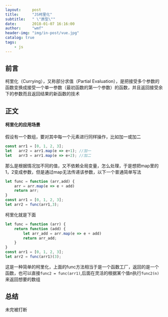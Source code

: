 ```yaml
---
layout:     post
title:      "JS柯里化"
subtitle:   " \"原型\""
date:       2018-01-07 16:16:00
author:     "wmf"
header-img: "img/in-post/vue.jpg"
catalog: true
tags:
    - js
---
```


## 前言
柯里化（Currying），又称部分求值（Partial Evaluation），是把接受多个参数的函数变换成接受一个单一参数（最初函数的第一个参数）的函数，并且返回接受余下的参数而且返回结果的新函数的技术
## 正文
#### 柯里化的应用场景
假设有一个数组，要对其中每一个元素进行同样操作，比如加一或加二
```js
const arr1 = [0, 1, 2, 3];
let   arr2 = arr1.map(e => e+1); //加一
let   arr3 = arr1.map(e => e+2); //加二
```
那么是根据情况加不同的值，又不依赖全局变量，怎么处理，于是想把map里的1，2变成参数，但是通过map无法传递该参数，以下一个普通简单写法
```js
let func = function (arr,add) {
    arr = arr.map(e => e + add)
    return arr;
}
const arr1 = [0, 1, 2, 3];
let arr2 = func(arr1,3);
```
柯里化就是下面

```js
let func = function (arr) {
    return function (add) {
        let arr_add = arr.map(e => e + add)
        return arr_add;
    }
}
const arr1 = [0, 1, 2, 3];
let arr2 = func(arr1)(3);
```
这是一种简单的柯里化，上面的func方法相当于是一个函数工厂，返回的是一个函数，也可以直接```func2 = func(arr1)```,后面在灵活的根据某个值n执行```func2(n)```来返回想要的数组
## 总结
未完被打断

